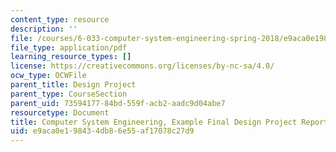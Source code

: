 ```yaml
---
content_type: resource
description: ''
file: /courses/6-033-computer-system-engineering-spring-2018/e9aca0e198434db86e55af17078c27d9_MIT6_033S18massrttc_dpr.pdf
file_type: application/pdf
learning_resource_types: []
license: https://creativecommons.org/licenses/by-nc-sa/4.0/
ocw_type: OCWFile
parent_title: Design Project
parent_type: CourseSection
parent_uid: 73594177-84bd-559f-acb2-aadc9d04abe7
resourcetype: Document
title: Computer System Engineering, Example Final Design Project Report MASSTTC
uid: e9aca0e1-9843-4db8-6e55-af17078c27d9
---
```

